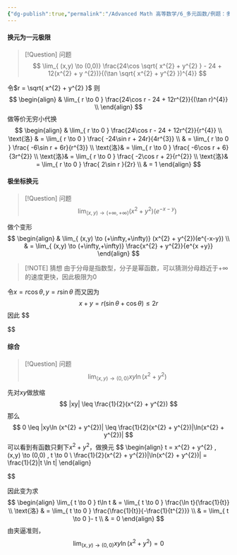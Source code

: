 ```yaml
---
{"dg-publish":true,"permalink":"/Advanced Math 高等数学/6_多元函数/例题：多元函数求极限/","tags":["微积分","例题"]}
---
```


#### 换元为一元极限

> [!Question] 问题
> $$
> \lim_{ (x,y) \to (0,0)}  \frac{24\cos \sqrt{ x^{2} + y^{2} } - 24  + 12(x^{2} + y ^{2})}{(\tan \sqrt{ x^{2} + y^{2} })^{4}}
> $$

令$r = \sqrt{ x^{2} + y^{2} }$
则
$$
\begin{align}
 & \lim_{ r \to 0 } \frac{24\cos r - 24 + 12r^{2}}{(\tan r)^{4}} \\
\end{align}
$$
做等价无穷小代换
$$
\begin{align}
 & \lim_{ r \to 0 } \frac{24\cos r - 24 + 12r^{2}}{r^{4}}  \\
\text{洛} & =  \lim_{ r \to 0 } \frac{ -24\sin r  + 24r}{4r^{3}} \\
& =  \lim_{ r \to 0 } \frac{ -6\sin r  + 6r}{r^{3}} \\
\text{洛}& =  \lim_{ r \to 0 } \frac{ -6\cos r  + 6}{3r^{2}} \\
\text{洛}& =  \lim_{ r \to 0 } \frac{ -2\cos r  + 2}{r^{2}} \\
\text{洛}& =  \lim_{ r \to 0 } \frac{ 2\sin r }{2r} \\
 & = 1
\end{align}
$$
#### 极坐标换元

> [!Question] 问题
> $$
> \lim_{ (x,y) \to (+\infty,+\infty)} (x^{2} + y^{2})(e^{-x-y})
> $$

做个变形
$$
\begin{align}
 & \lim_{ (x,y) \to (+\infty,+\infty)} (x^{2} + y^{2})(e^{-x-y})  \\
 & = \lim_{ (x,y) \to (+\infty,+\infty)} \frac{x^{2} + y^{2}}{e^{x +y}}
\end{align}
$$


> [!NOTE] 猜想
> 由于分母是指数型，分子是幂函数，可以猜测分母趋近于$+\infty$的速度更快，因此极限为$0$


令$x = r\cos \theta , y = r\sin \theta$
而又因为
$$
x + y = r(\sin \theta + \cos \theta) \leq 2r
$$
因此
$$

$$
#### 综合

> [!Question] 问题
> $$
> \lim_{ (x,y) \to (0,0)}  xy\ln(x^{2} + y^{2})
> $$


先对$xy$做放缩
$$
|xy| \leq \frac{1}{2}(x^{2} + y^{2})
$$
那么
$$
0 \leq |xy\ln (x^{2} + y^{2})| \leq \frac{1}{2}(x^{2} + y^{2})|\ln(x^{2} + y^{2})|
$$
可以看到有函数只剩下$x^{2} + y^{2}$，做换元
$$
\begin{align}
t = x^{2} + y^{2} , (x,y) \to (0,0) , t \to 0 \\
\frac{1}{2}(x^{2} + y^{2})|\ln(x^{2} + y^{2})| = \frac{1}{2}|t \ln t|
\end{align}

$$


因此变为求
$$
\begin{align}
\lim_{ t \to 0 } t\ln t  & = \lim_{ t \to 0 } \frac{\ln t}{\frac{1}{t}} \\
\text{洛}  & = \lim_{ t \to 0 } \frac{\frac{1}{t}}{-\frac{1}{t^{2}}} \\
 & = \lim_{ t \to 0 }- t \\
 & = 0
\end{align}
$$
由夹逼准则，
$$
\lim_{ (x,y) \to (0,0)}  xy\ln(x^{2} + y^{2}) = 0
$$

